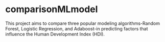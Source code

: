 # comparisonMLmodel
This project aims to compare three popular modeling algorithms-Random Forest, Logistic Regression, and Adaboost-in predicting factors that influence the Human Development Index (HDI). 
